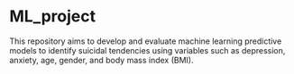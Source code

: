 # ML_project
This repository aims to develop and evaluate machine learning predictive models to identify suicidal tendencies using variables such as depression, anxiety, age, gender, and body mass index (BMI). 
